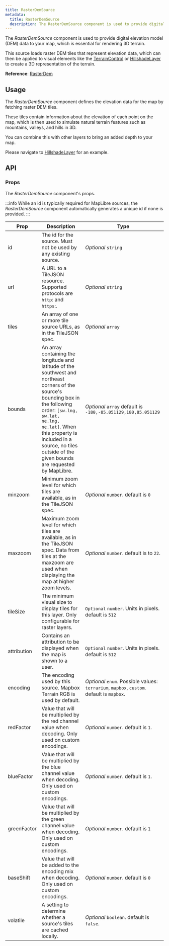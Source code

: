 ```yaml
---
title: RasterDemSource
metadata:
  title: RasterDemSource
  description: The RasterDemSource component is used to provide digital elevation model (DEM) data to your map, which is essential for rendering 3D terrain.
---
```


The *RasterDemSource* component is used to provide digital elevation model (DEM) data to your map, which is essential for rendering 3D terrain.

This source loads raster DEM tiles that represent elevation data, which can then be applied to visual elements like the [TerrainControl](/docs/controls/terrain) or [HillshadeLayer](/docs/layers/hillshade) to create a 3D representation of the terrain.

**Reference**: [RasterDem](https://maplibre.org/maplibre-style-spec/sources/#raster-dem)

## Usage

The *RasterDemSource* component defines the elevation data for the map by fetching raster DEM tiles.

These tiles contain information about the elevation of each point on the map, which is then used to simulate natural terrain features such as mountains, valleys, and hills in 3D.

You can combine this with other layers to bring an added depth to your map.

Please navigate to [HillshadeLayer](/docs/layers/hillshade#usage) for an example.

## API

### Props

The *RasterDemSource* component's props.

:::info
While an id is typically required for MapLibre sources, the *RasterDemSource* component automatically generates a unique id if none is provided.
:::

| Prop | Description                                                            | Type |
|------|------------------------------------------------------------------------|------|
| id | The id for the source. Must not be used by any existing source.          | *Optional* `string` |
| url | A URL to a TileJSON resource. Supported protocols are `http`: and `https`:. | *Optional* `string` |
| tiles | An array of one or more tile source URLs, as in the TileJSON spec. | *Optional* `array` |
| bounds | An array containing the longitude and latitude of the southwest and northeast corners of the source's bounding box in the following order: `[sw.lng, sw.lat, ne.lng, ne.lat]`. When this property is included in a source, no tiles outside of the given bounds are requested by MapLibre. | *Optional* `array` default is `-180,-85.051129,180,85.051129` |
| minzoom | Minimum zoom level for which tiles are available, as in the TileJSON spec. | *Optional* `number`. default is `0` |
| maxzoom | Maximum zoom level for which tiles are available, as in the TileJSON spec. Data from tiles at the maxzoom are used when displaying the map at higher zoom levels. | *Optional* `number`. default is to `22`. |
| tileSize | The minimum visual size to display tiles for this layer. Only configurable for raster layers. | `Optional` `number`. Units in pixels. default is `512` |
| attribution | Contains an attribution to be displayed when the map is shown to a user. | `Optional` `number`. Units in pixels. default is `512` |
| encoding | The encoding used by this source. Mapbox Terrain RGB is used by default. | *Optional* `enum`. Possible values: `terrarium`, `mapbox`, `custom`. default is `mapbox`. |
| redFactor | Value that will be multiplied by the red channel value when decoding. Only used on custom encodings. | *Optional* `number`. default is `1`. |
| blueFactor | Value that will be multiplied by the blue channel value when decoding. Only used on custom encodings. | *Optional* `number`. default is `1`. |
| greenFactor | Value that will be multiplied by the green channel value when decoding. Only used on custom encodings. | *Optional* `number`. default is `1` |
| baseShift | Value that will be added to the encoding mix when decoding. Only used on custom encodings. | *Optional* `number`. default is `0` |
| volatile | A setting to determine whether a source's tiles are cached locally. | *Optional* `boolean`. default is `false`. |